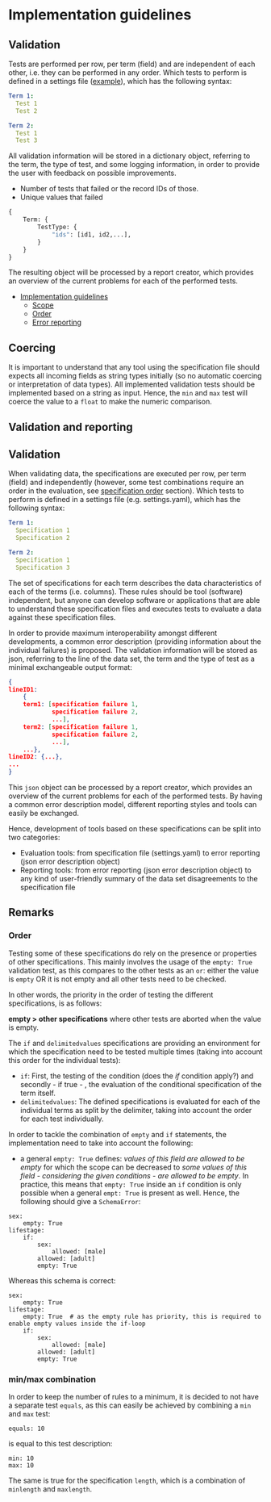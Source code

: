 # Implementation guidelines

## Validation

Tests are performed per row, per term (field) and are independent of each other, i.e. they can be performed in any order. Which tests to perform is defined in a settings file ([example](settings.yaml)), which has the following syntax:

```YAML
Term 1:
  Test 1
  Test 2

Term 2:
  Test 1
  Test 3
```
All validation information will be stored in a dictionary object, referring to the term, the type of test, and some logging information, in order to provide the user with feedback on possible improvements. 

* Number of tests that failed or the record IDs of those.
* Unique values that failed

```python
{
    Term: {
        TestType: {
            "ids": [id1, id2,...],
        }
    }
}
```

The resulting object will be processed by a report creator, which provides an overview of the current problems for each of the performed tests.

* [Implementation guidelines](#implementation-guidelines)
    * [Scope](#validation-scope)
    * [Order](#)
    * [Error reporting](#error-reporting)

## Coercing

It is important to understand that any tool using the specification file should expects all incoming fields as string types initially (so no automatic coercing or interpretation of data types). All implemented validation tests should be implemented based on a string as input. Hence, the `min` and `max` test will coerce the value to a `float` to make the numeric comparison. 

## Validation and reporting

## Validation

When validating data, the specifications are executed per row, per term (field) and independently (however, some test combinations require an order in the evaluation, see [specification order](#order) section). Which tests to perform is defined in a settings file (e.g. settings.yaml), which has the following syntax:

```YAML
Term 1:
  Specification 1
  Specification 2

Term 2:
  Specification 1
  Specification 3
```

The set of specifications for each term describes the data characteristics of each of the terms (i.e. columns). These rules should be tool (software) independent, but anyone can develop software or applications that are able to understand these specification files and executes tests to evaluate a data against these specification files.

In order to provide maximum interoperability amongst different developments, a common error description (providing information about the individual failures) is proposed. The validation information will be stored as json, referring to the line of the data set, the term and the type of test as a minimal exchangeable output format:

```json
{
lineID1:
    {
    term1: [specification failure 1,
            specification failure 2,
            ...],
    term2: [specification failure 1,
            specification failure 2,
            ...],
    ...},
lineID2: {...},
...
}
```

This `json` object can be processed by a report creator, which provides an overview of the current problems for each of the performed tests. By having a common error description model, different reporting styles and tools can easily be exchanged.

Hence, development of tools based on these specifications can be split into two categories:
* Evaluation tools: from specification file (settings.yaml) to error reporting (json error description object)
* Reporting tools: from error reporting (json error description object) to any kind of user-friendly summary of the data set disagreements to the specification file

## Remarks

### Order
Testing some of these specifications do rely on the presence or properties of other specifications. This mainly involves the usage of the `empty: True` validation test, as this compares to the other tests as an `or`: either the value is `empty` OR it is not empty and all other tests need to be checked. 

In other words, the priority in the order of testing the different specifications, is as follows:

**empty > other specifications** where other tests are aborted when the value is empty.

The `if` and `delimitedvalues` specifications are providing an environment for which the specification need to be tested multiple times (taking into account this order for the individual tests):
* `if`: First, the testing of the condition (does the *if* condition apply?) and secondly - if true - , the evaluation of the conditional specification of the term itself.
* `delimitedvalues`: The defined specifications is evaluated for each of the individual terms as split by the delimiter, taking into account the order for each test individually.

In order to tackle the combination of `empty` and `if` statements, the implementation need to take into account the following:
* a general `empty: True` defines: *values of this field are allowed to be empty* for which the scope can be decreased to *some values of this field - considering the given conditions - are allowed to be empty*. In practice, this means that `empty: True` inside an `if` condition is only possible when a general `empt: True` is present as well. Hence, the following should give a `SchemaError`:

```
sex:
    empty: True
lifestage:
    if:
        sex:
            allowed: [male]
        allowed: [adult]
        empty: True
```

Whereas this schema is correct:

```
sex:
    empty: True
lifestage:
    empty: True  # as the empty rule has priority, this is required to enable empty values inside the if-loop
    if:
        sex:
            allowed: [male]
        allowed: [adult]
        empty: True
```

### min/max combination
In order to keep the number of rules to a minimum,  it is decided to not have a separate test `equals`, as this can easily be achieved by combining a `min` and `max`  test:

```
equals: 10
```
is equal to this test description:
```
min: 10
max: 10
```

The same is true for the specification  `length`, which is a combination of `minlength` and  `maxlength`.
